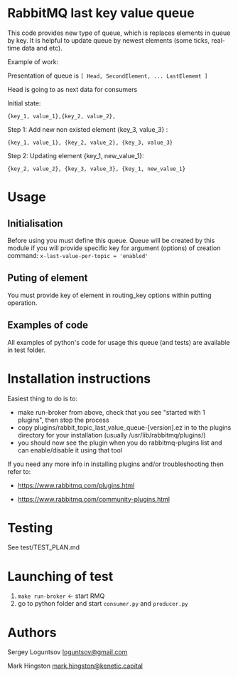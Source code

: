 # RabbitMQ last key value queue

This code provides new type of queue, which is replaces elements in queue by key.
It is helpful to update queue by newest elements (some ticks, real-time data and etc).

Example of work:

Presentation of queue is ``[ Head, SecondElement, ... LastElememt ]``

Head is going to as next data for consumers

Initial state:
```
{key_1, value_1},{key_2, value_2},
```
Step 1: Add new non existed element {key_3, value_3} :
```
{key_1, value_1}, {key_2, value_2}, {key_3, value_3}
```
Step 2: Updating element {key_1, new_value_1}:
```
{key_2, value_2}, {key_3, value_3}, {key_1, new_value_1}
```

# Usage

## Initialisation

Before using you must define this queue. Queue will be created by this module if you will provide specific key for argument (options) of creation command:
``x-last-value-per-topic = 'enabled'``

## Puting of element

You must provide key of element in routing_key options within putting operation.

## Examples of code

All examples of python's code for usage this queue (and tests) are available in test folder.


# Installation instructions

Easiest thing to do is to:
- make run-broker from above, check that you see "started with 1 plugins", then stop the process
- copy plugins/rabbit_topic_last_value_queue-[version].ez in to the plugins directory for your installation (usually /usr/lib/rabbitmq/plugins/)
- you should now see the plugin when you do rabbitmq-plugins list and can enable/disable it using that tool

If you need any more info in installing plugins and/or troubleshooting then refer to:

* https://www.rabbitmq.com/plugins.html

* https://www.rabbitmq.com/community-plugins.html



# Testing

See test/TEST_PLAN.md


# Launching of test

1. ```make run-broker``` <- start RMQ
2. go to python folder and start ```consumer.py``` and ```producer.py```



# Authors

Sergey Loguntsov <loguntsov@gmail.com>

Mark Hingston <mark.hingston@kenetic.capital>
